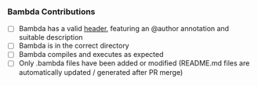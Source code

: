 ### Bambda Contributions

* [ ] Bambda has a valid [header](https://github.com/PortSwigger/bambdas/blob/73077e7ff3f6fac9db7dc95c0a00bd842b6bb64c/Proxy/HTTP/FilterOnCookieValue.bambda#L1-L5), featuring an @author annotation and suitable description
* [ ] Bambda is in the correct directory
* [ ] Bambda compiles and executes as expected
* [ ] Only .bambda files have been added or modified (README.md files are automatically updated / generated after PR merge)
